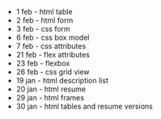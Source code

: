 - 1 feb - html table
- 2 feb - html form
- 3 feb - css form
- 6 feb - css box model
- 7 feb - css attributes
- 21 feb - flex attributes
- 23 feb - flexbox
- 26 feb - css grid view
- 19 jan - html description list
- 20 jan - html resume
- 29 jan - html frames
- 30 jan - html tables and resume versions
